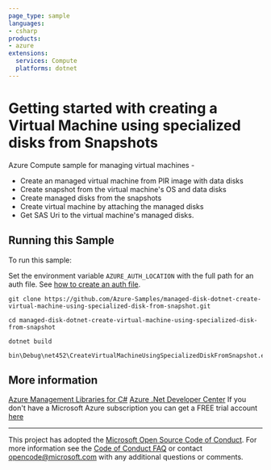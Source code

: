 ```yaml
---
page_type: sample
languages:
- csharp
products:
- azure
extensions:
  services: Compute
  platforms: dotnet
---
```


# Getting started with creating a Virtual Machine using specialized disks from Snapshots #

 Azure Compute sample for managing virtual machines -
  - Create an managed virtual machine from PIR image with data disks
  - Create snapshot from the virtual machine's OS and data disks
  - Create managed disks from the snapshots
  - Create virtual machine by attaching the managed disks
  - Get SAS Uri to the virtual machine's managed disks.


## Running this Sample ##

To run this sample:

Set the environment variable `AZURE_AUTH_LOCATION` with the full path for an auth file. See [how to create an auth file](https://github.com/Azure/azure-libraries-for-net/blob/master/AUTH.md).

    git clone https://github.com/Azure-Samples/managed-disk-dotnet-create-virtual-machine-using-specialized-disk-from-snapshot.git

    cd managed-disk-dotnet-create-virtual-machine-using-specialized-disk-from-snapshot

    dotnet build

    bin\Debug\net452\CreateVirtualMachineUsingSpecializedDiskFromSnapshot.exe

## More information ##

[Azure Management Libraries for C#](https://github.com/Azure/azure-sdk-for-net/tree/Fluent)
[Azure .Net Developer Center](https://azure.microsoft.com/en-us/develop/net/)
If you don't have a Microsoft Azure subscription you can get a FREE trial account [here](http://go.microsoft.com/fwlink/?LinkId=330212)

---

This project has adopted the [Microsoft Open Source Code of Conduct](https://opensource.microsoft.com/codeofconduct/). For more information see the [Code of Conduct FAQ](https://opensource.microsoft.com/codeofconduct/faq/) or contact [opencode@microsoft.com](mailto:opencode@microsoft.com) with any additional questions or comments.